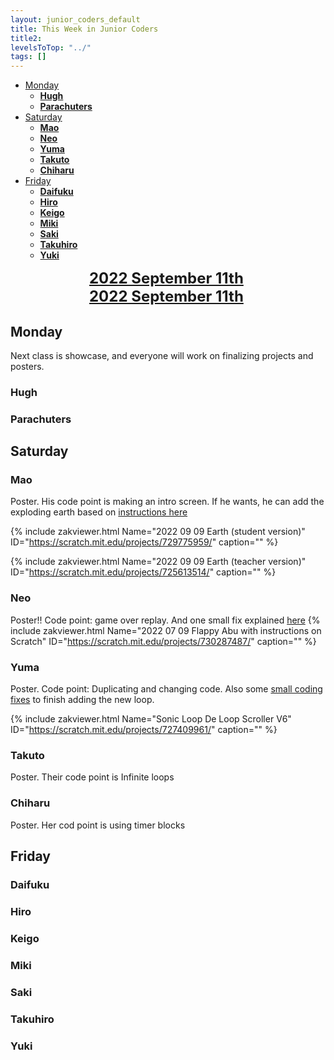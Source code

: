 ```yaml
---
layout: junior_coders_default
title: This Week in Junior Coders
title2: 
levelsToTop: "../"
tags: []
---
```

<!-- TOC -->

* [Monday](#monday)
  * [**Hugh**](#hugh)
  * [**Parachuters**](#parachuters)
* [Saturday](#saturday)
  * [**Mao**](#mao)
  * [**Neo**](#neo)
  * [**Yuma**](#yuma)
  * [**Takuto**](#takuto)
  * [**Chiharu**](#chiharu)
* [Friday](#friday)
  * [**Daifuku**](#daifuku)
  * [**Hiro**](#hiro)
  * [**Keigo**](#keigo)
  * [**Miki**](#miki)
  * [**Saki**](#saki)
  * [**Takuhiro**](#takuhiro)
  * [**Yuki**](#yuki)

<!-- /TOC -->



<div style="font-size: x-large; font-weight: bold; text-decoration: underline; display:block; margin:auto; width:50%; ">2022 September 11th
</div>


<div style="font-size: x-large; font-weight: bold; text-decoration: underline; display:block; margin:auto; width:50%; " >2022 September 11th</div>


## Monday
Next class is showcase, and everyone will work on finalizing projects and posters.

### **Hugh** 


### **Parachuters**



## Saturday

### **Mao**
Poster. His code point is making an intro screen. If he wants, he can add the exploding earth based on [instructions here](https://digitalgardenforjrcoders.netlify.app/prep-notes/friday-class/2022-fri-student-m/)


{% include zakviewer.html Name="2022 09 09 Earth (student version)" ID="https://scratch.mit.edu/projects/729775959/" caption="" %}

{% include zakviewer.html Name="2022 09 09 Earth (teacher version)" ID="https://scratch.mit.edu/projects/725613514/" caption="" %}

### **Neo**
Poster!! Code point: game over replay. And one small fix explained [here](https://digitalgardenforjrcoders.netlify.app/prep-notes/saturday-class/2022-sat-student-n/) {% include zakviewer.html Name="2022 07 09 Flappy Abu with instructions on Scratch" ID="https://scratch.mit.edu/projects/730287487/" caption="" %}

### **Yuma**
Poster. Code point: Duplicating and changing code. Also some [small coding fixes](https://digitalgardenforjrcoders.netlify.app/notes/prep-notes-saturday-class-2022-sat-student-y) to finish adding the new loop.

{% include zakviewer.html Name="Sonic Loop De Loop Scroller V6" ID="https://scratch.mit.edu/projects/727409961/" caption="" %}


### **Takuto**
Poster. Their code point is Infinite loops

### **Chiharu**
Poster. Her cod point is using timer blocks



## Friday



### **Daifuku**

### **Hiro**

### **Keigo**

### **Miki**

### **Saki**

### **Takuhiro**

### **Yuki**

